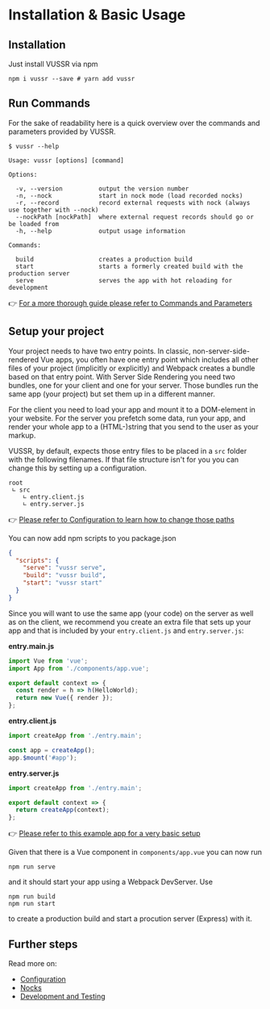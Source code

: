 # Installation & Basic Usage

## Installation

Just install VUSSR via npm

```console
npm i vussr --save # yarn add vussr
```

## Run Commands

For the sake of readability here is a quick overview over the commands and parameters provided by
VUSSR.

```
$ vussr --help

Usage: vussr [options] [command]

Options:

  -v, --version          output the version number
  -n, --nock             start in nock mode (load recorded nocks)
  -r, --record           record external requests with nock (always use together with --nock)
  --nockPath [nockPath]  where external request records should go or be loaded from
  -h, --help             output usage information

Commands:

  build                  creates a production build
  start                  starts a formerly created build with the production server
  serve                  serves the app with hot reloading for development

```

👉 [For a more thorough guide please refer to Commands and Parameters](./commands-and-parameters.md)

## Setup your project

Your project needs to have two entry points. In classic, non-server-side-rendered Vue apps, you
often have one entry point which includes all other files of your project (implicitly or explicitly)
and Webpack creates a bundle based on that entry point. With Server Side Rendering you need two
bundles, one for your client and one for your server. Those bundles run the same app (your project)
but set them up in a different manner.

For the client you need to load your app and mount it to a DOM-element in your website. For the server
you prefetch some data, run your app, and render your whole app to a (HTML-)string that you send to the
user as your markup.

VUSSR, by default, expects those entry files to be placed in a `src` folder with the following filenames.
If that file structure isn't for you you can change this by setting up a configuration.

```
root
 ∟ src
    ∟ entry.client.js
    ∟ entry.server.js
```

👉 [Please refer to Configuration to learn how to change those paths](./configuration.md)

You can now add npm scripts to you package.json

```json
{
  "scripts": {
    "serve": "vussr serve",
    "build": "vussr build",
    "start": "vussr start"
  }
}
```

Since you will want to use the same app (your code) on the server as well as on the client, we recommend
you create an extra file that sets up your app and that is included by your `entry.client.js` and
`entry.server.js`:

**entry.main.js**

```js
import Vue from 'vue';
import App from './components/app.vue';

export default context => {
  const render = h => h(HelloWorld);
  return new Vue({ render });
};
```

**entry.client.js**

```js
import createApp from './entry.main';

const app = createApp();
app.$mount('#app');
```

**entry.server.js**

```js
import createApp from './entry.main';

export default context => {
  return createApp(context);
};
```

👉 [Please refer to this example app for a very basic setup](./example-app)

Given that there is a Vue component in `components/app.vue` you can now run

```console
npm run serve
```

and it should start your app using a Webpack DevServer. Use

```console
npm run build
npm run start
```

to create a production build and start a procution server (Express) with it.

## Further steps

Read more on:

- [Configuration](./configuration.md)
- [Nocks](./nocks.md)
- [Development and Testing](./development-and-testing.md)
